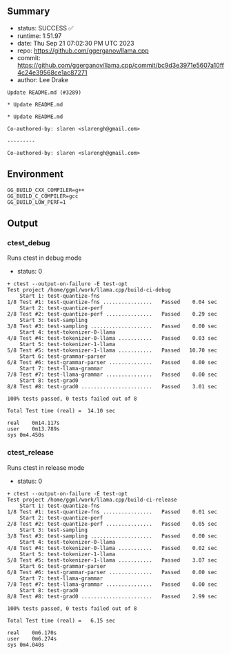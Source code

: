 ## Summary

- status:  SUCCESS ✅
- runtime: 1:51.97
- date:    Thu Sep 21 07:02:30 PM UTC 2023
- repo:    https://github.com/ggerganov/llama.cpp
- commit:  https://github.com/ggerganov/llama.cpp/commit/bc9d3e3971e5607a10ff4c24e39568ce1ac87271
- author:  Lee Drake
```
Update README.md (#3289)

* Update README.md

* Update README.md

Co-authored-by: slaren <slarengh@gmail.com>

---------

Co-authored-by: slaren <slarengh@gmail.com>
```

## Environment

```
GG_BUILD_CXX_COMPILER=g++
GG_BUILD_C_COMPILER=gcc
GG_BUILD_LOW_PERF=1
```

## Output

### ctest_debug

Runs ctest in debug mode
- status: 0
```
+ ctest --output-on-failure -E test-opt
Test project /home/ggml/work/llama.cpp/build-ci-debug
    Start 1: test-quantize-fns
1/8 Test #1: test-quantize-fns ................   Passed    0.04 sec
    Start 2: test-quantize-perf
2/8 Test #2: test-quantize-perf ...............   Passed    0.29 sec
    Start 3: test-sampling
3/8 Test #3: test-sampling ....................   Passed    0.00 sec
    Start 4: test-tokenizer-0-llama
4/8 Test #4: test-tokenizer-0-llama ...........   Passed    0.03 sec
    Start 5: test-tokenizer-1-llama
5/8 Test #5: test-tokenizer-1-llama ...........   Passed   10.70 sec
    Start 6: test-grammar-parser
6/8 Test #6: test-grammar-parser ..............   Passed    0.00 sec
    Start 7: test-llama-grammar
7/8 Test #7: test-llama-grammar ...............   Passed    0.00 sec
    Start 8: test-grad0
8/8 Test #8: test-grad0 .......................   Passed    3.01 sec

100% tests passed, 0 tests failed out of 8

Total Test time (real) =  14.10 sec

real	0m14.117s
user	0m13.789s
sys	0m4.450s
```

### ctest_release

Runs ctest in release mode
- status: 0
```
+ ctest --output-on-failure -E test-opt
Test project /home/ggml/work/llama.cpp/build-ci-release
    Start 1: test-quantize-fns
1/8 Test #1: test-quantize-fns ................   Passed    0.01 sec
    Start 2: test-quantize-perf
2/8 Test #2: test-quantize-perf ...............   Passed    0.05 sec
    Start 3: test-sampling
3/8 Test #3: test-sampling ....................   Passed    0.00 sec
    Start 4: test-tokenizer-0-llama
4/8 Test #4: test-tokenizer-0-llama ...........   Passed    0.02 sec
    Start 5: test-tokenizer-1-llama
5/8 Test #5: test-tokenizer-1-llama ...........   Passed    3.07 sec
    Start 6: test-grammar-parser
6/8 Test #6: test-grammar-parser ..............   Passed    0.00 sec
    Start 7: test-llama-grammar
7/8 Test #7: test-llama-grammar ...............   Passed    0.00 sec
    Start 8: test-grad0
8/8 Test #8: test-grad0 .......................   Passed    2.99 sec

100% tests passed, 0 tests failed out of 8

Total Test time (real) =   6.15 sec

real	0m6.170s
user	0m6.274s
sys	0m4.040s
```
